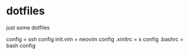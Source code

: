 # dotfiles
just some dotfiles


config = ssh config
init.vim = neovim config
.xinitrc = x config
.bashrc = bash config
